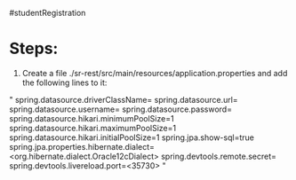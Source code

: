 #studentRegistration

# Steps:
1. Create a file ./sr-rest/src/main/resources/application.properties and add the following lines to it:

"
spring.datasource.driverClassName=<jdbcDriver>
spring.datasource.url=<jdbcUrl>
spring.datasource.username=<jdbcUrl>
spring.datasource.password=<jdbcpass>
spring.datasource.hikari.minimumPoolSize=1
spring.datasource.hikari.maximumPoolSize=1
spring.datasource.hikari.initialPoolSize=1
spring.jpa.show-sql=true
spring.jpa.properties.hibernate.dialect=<org.hibernate.dialect.Oracle12cDialect>
spring.devtools.remote.secret=<thisismysecret>
spring.devtools.livereload.port=<35730>
"
